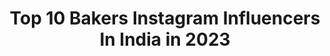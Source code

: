 ---
title: Top 10 Bakers Instagram Influencers In India in 2023
description: >-
  Find top bakers Instagram influencers in India in 2023. Most popular hashtags: #instagram #love #chocolate #nagpuritadka.
platform: Instagram
hits: 1375
text_top: Identify the top-rated Instagram accounts on inBeat.
text_bottom: Our platform aggregates 1375 Instagram influencers like this in India for you to collaborate.
profiles:
  - username: "_shireen_tabassum_"
    fullname: >-
      || TABU🦋🧿 ||
    bio: >-
      A girl with culinary skills🍳 Baker by passion🧁Interior Designer by profession🎓 Check out @_tabus_bakery_ Dreamer🌈|Kolkata📍 Pisces♊|Birthdate:17dec🧁
    location: "India"
    followers: 8770
    engagement: 536
    commentsToLikes: 0.051447
    id: ck6u8a9coqd3r0j71qyvh1v5c
    verified: false
    hashtags: "#beautiful, #exposure, #sexy, #pictures"
  - username: "janakikrishnan21"
    fullname: >-
      Janaki Krishnan
    bio: >-
      It all started with anna (black) - actor, lawyer, dancer, baker, youtubber, cosmoholic, foodie, dog person. Business id: thehazeleyedhippie@gmail.com
    location: "India"
    followers: 12832
    engagement: 571
    commentsToLikes: 0.015905
    id: ck14hatjc9eru0i19dwgnhr2n
    verified: false
    hashtags: "#lovefmmovie, #odishameetskerela, #haldiceremony, #abhiwedsjan"
  - username: "_ashwinikumar"
    fullname: >-
      Dolly
    bio: >-
      Home baker @brown_chennai 👩🏻‍🍳 | Model 🌟 | Influencer | foodie 🍽 | Shopaholic 🛒
    location: "India"
    followers: 15473
    engagement: 452
    commentsToLikes: 0.016012
    id: ck8t1twt9x0ng0j78ad0hlp3y
    verified: false
    hashtags: "#chennaiinfluencer, #chennaimodel, #throwback, #mood"
  - username: "sanghati__banerjee"
    fullname: >-
      সংহতি🌹
    bio: >-
      Baker•Model•Dancer•Digital Artist . Owner -@sweetlittlethings_kgp Digital Art account- @sanghartsy . Dm for paid collaborations📩
    location: "India"
    followers: 5201
    engagement: 803
    commentsToLikes: 0.011338
    id: ck9hccaoekqgg0j78ae15evqf
    verified: false
    hashtags: "#dun, #partners, #saree, #photo"
  - username: "gouri_koushik"
    fullname: >-
      GK
    bio: >-
      Vegan 🌱 Baker/owner of @plantbased.edibles 🧁 Bengaluru, India.
    location: "India"
    followers: 2064
    engagement: 1254
    commentsToLikes: 0.025727
    id: ckap0s1i8rjib0i78pseeox95
    verified: false
    hashtags: "#fosteringsaveslives, #indies, #bangaloreadoption, #indiepuppies"
  - username: "parthbajaj"
    fullname: >-
      Parth Bajaj
    bio: >-
      23 Home bakery @platedbyparth Tv show host Self taught baker Food photographer and stylist Recipe Developer Workshop host #nagpuritadka YouTube 👇🏻
    location: "India"
    followers: 121533
    engagement: 803
    commentsToLikes: 0.012166
    id: ck138mcmngxpt0i19g5qfi4kj
    verified: true
    hashtags: "#nagpuritadka, #foodvideo, #cake, #feelkaroreelkaro"
  - username: "sugarcoated11"
    fullname: >-
      SugarCoated
    bio: >-
      Manisha Singh Stock Photographer - @shutterstock Avid Baker 🎂 Pune Maharashtra
    location: "India"
    followers: 6240
    engagement: 1263
    commentsToLikes: 0.293425
    id: ckf5qstk4ag6d0j23m1rq9hev
    verified: false
    hashtags: "#photographers, #stilllife, #foodphotography, #sunflowerseeds"
  - username: "shivesh17"
    fullname: >-
      Shivesh Bhatia
    bio: >-
      24 Delhi, India Self-taught baker, food blogger Author of Bake With Shivesh(2018) 📩shiveshbhatia96@gmail.com Bake with Shivesh on YouTube!
    location: "India"
    followers: 376582
    engagement: 299
    commentsToLikes: 0.021671
    id: ck0tzh2rtqel70i19uytwc5sx
    verified: true
    hashtags: "#bakewithshivesh, #dessert, #chocolate, #mango"
  - username: "foodie._.doodie"
    fullname: >-
      Taslim Memon|Ahmedabad Blogger
    bio: >-
      #FoodBlogger | #Baker | #Homechef | #FoodStylist #ContentWriter DM for Invites, Promos, Collabs, Suggestions & Baking/Food Styling Workshops!💕
    location: "India"
    followers: 11504
    engagement: 619
    commentsToLikes: 0.064735
    id: ck5bwq3oom6vv0i115tjdnlnx
    verified: false
    hashtags: "#easyrecipes, #bloggergirl, #indianstreetfood, #summerdrinks"
  - username: "sachinwilfred"
    fullname: >-
      Sachin wilfred
    bio: >-
      Pastry chef | Baker Pastry Mentor | Educator Chief of Academics @lavonneacademyindia Former chef @itcgardenia
    location: "India"
    followers: 12742
    engagement: 498
    commentsToLikes: 0.030942
    id: ck0w79u3dch7s0i19wl68tygw
    verified: false
    hashtags: "#truecooks, #chefsatlavonne, #chefs, #gourmetcakes"
---